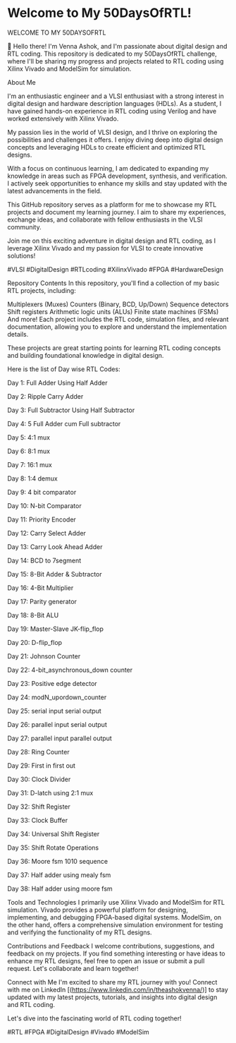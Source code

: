 # Welcome to My 50DaysOfRTL!
WELCOME TO MY 50DAYSOFRTL

👋 Hello there! I'm Venna Ashok, and I'm passionate about digital design and RTL coding. This repository is dedicated to my 50DaysOfRTL challenge, where I'll be sharing my progress and projects related to RTL coding using Xilinx Vivado and ModelSim for simulation.


About Me

I'm an enthusiastic engineer and a VLSI enthusiast with a strong interest in digital design and hardware description languages (HDLs). As a student, I have gained hands-on experience in RTL coding using Verilog and have worked extensively with Xilinx Vivado.

My passion lies in the world of VLSI design, and I thrive on exploring the possibilities and challenges it offers. I enjoy diving deep into digital design concepts and leveraging HDLs to create efficient and optimized RTL designs.

With a focus on continuous learning, I am dedicated to expanding my knowledge in areas such as FPGA development, synthesis, and verification. I actively seek opportunities to enhance my skills and stay updated with the latest advancements in the field.

This GitHub repository serves as a platform for me to showcase my RTL projects and document my learning journey. I aim to share my experiences, exchange ideas, and collaborate with fellow enthusiasts in the VLSI community.

Join me on this exciting adventure in digital design and RTL coding, as I leverage Xilinx Vivado and my passion for VLSI to create innovative solutions!

#VLSI #DigitalDesign #RTLcoding #XilinxVivado #FPGA #HardwareDesign


Repository Contents
In this repository, you'll find a collection of my basic RTL projects, including:

Multiplexers (Muxes)
Counters (Binary, BCD, Up/Down)
Sequence detectors
Shift registers
Arithmetic logic units (ALUs)
Finite state machines (FSMs)
And more!
Each project includes the RTL code, simulation files, and relevant documentation, allowing you to explore and understand the implementation details.

These projects are great starting points for learning RTL coding concepts and building foundational knowledge in digital design.

Here is the list of Day wise RTL Codes:

Day 1: Full Adder Using Half Adder

Day 2: Ripple Carry Adder

Day 3: Full Subtractor Using Half Subtractor

Day 4: 5 Full Adder cum Full subtractor

Day 5: 4:1 mux

Day 6: 8:1 mux

Day 7: 16:1 mux

Day 8: 1:4 demux

Day 9: 4 bit comparator

Day 10: N-bit Comparator

Day 11: Priority Encoder

Day 12: Carry Select Adder

Day 13: Carry Look Ahead Adder

Day 14: BCD to 7segment

Day 15: 8-Bit Adder & Subtractor

Day 16: 4-Bit Multiplier

Day 17: Parity generator

Day 18: 8-Bit ALU 

Day 19: Master-Slave JK-flip_flop

Day 20: D-flip_flop

Day 21: Johnson Counter

Day 22: 4-bit_asynchronous_down counter

Day 23: Positive edge detector

Day 24: modN_upordown_counter

Day 25: serial input serial output

Day 26: parallel input serial output

Day 27: parallel input parallel output

Day 28: Ring Counter

Day 29: First in first out

Day 30: Clock Divider

Day 31: D-latch using 2:1 mux 

Day 32: Shift Register

Day 33: Clock Buffer

Day 34: Universal Shift Register

Day 35: Shift Rotate Operations

Day 36: Moore fsm 1010 sequence

Day 37: Half adder using mealy fsm

Day 38: Half adder using moore fsm



Tools and Technologies
I primarily use Xilinx Vivado and ModelSim for RTL simulation. Vivado provides a powerful platform for designing, implementing, and debugging FPGA-based digital systems. ModelSim, on the other hand, offers a comprehensive simulation environment for testing and verifying the functionality of my RTL designs.



Contributions and Feedback
I welcome contributions, suggestions, and feedback on my projects. If you find something interesting or have ideas to enhance my RTL designs, feel free to open an issue or submit a pull request. Let's collaborate and learn together!

Connect with Me
I'm excited to share my RTL journey with you! Connect with me on LinkedIn [(https://www.linkedin.com/in/theashokvenna/)] to stay updated with my latest projects, tutorials, and insights into digital design and RTL coding.

Let's dive into the fascinating world of RTL coding together!

#RTL #FPGA #DigitalDesign #Vivado #ModelSim 
